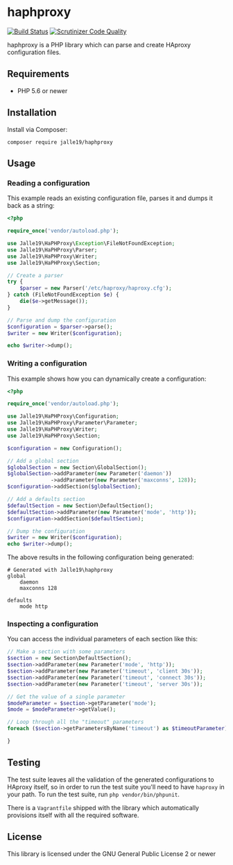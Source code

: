 # haphproxy

[![Build Status](https://travis-ci.org/Jalle19/haphproxy.svg?branch=master)](https://travis-ci.org/Jalle19/haphproxy)
[![Scrutinizer Code Quality](https://scrutinizer-ci.com/g/Jalle19/haphproxy/badges/quality-score.png?b=master)](https://scrutinizer-ci.com/g/Jalle19/haphproxy/?branch=master)

haphproxy is a PHP library which can parse and create HAproxy configuration files.

## Requirements

* PHP 5.6 or newer

## Installation

Install via Composer:

```
composer require jalle19/haphproxy
```

## Usage

### Reading a configuration

This example reads an existing configuration file, parses it and dumps it back as a string:

```php
<?php

require_once('vendor/autoload.php');

use Jalle19\HaPHProxy\Exception\FileNotFoundException;
use Jalle19\HaPHProxy\Parser;
use Jalle19\HaPHProxy\Writer;
use Jalle19\HaPHProxy\Section;

// Create a parser
try {
	$parser = new Parser('/etc/haproxy/haproxy.cfg');
} catch (FileNotFoundException $e) {
	die($e->getMessage());
}

// Parse and dump the configuration
$configuration = $parser->parse();
$writer = new Writer($configuration);

echo $writer->dump();
```

### Writing a configuration

This example shows how you can dynamically create a configuration:

```php
<?php

require_once('vendor/autoload.php');

use Jalle19\HaPHProxy\Configuration;
use Jalle19\HaPHProxy\Parameter\Parameter;
use Jalle19\HaPHProxy\Writer;
use Jalle19\HaPHProxy\Section;

$configuration = new Configuration();

// Add a global section
$globalSection = new Section\GlobalSection();
$globalSection->addParameter(new Parameter('daemon'))
              ->addParameter(new Parameter('maxconns', 128));
$configuration->addSection($globalSection);

// Add a defaults section
$defaultSection = new Section\DefaultSection();
$defaultSection->addParameter(new Parameter('mode', 'http'));
$configuration->addSection($defaultSection);

// Dump the configuration
$writer = new Writer($configuration);
echo $writer->dump();

```

The above results in the following configuration being generated:

```
# Generated with Jalle19\haphproxy
global
    daemon
    maxconns 128

defaults
    mode http

```

### Inspecting a configuration

You can access the individual parameters of each section like this:

```php
// Make a section with some parameters
$section = new Section\DefaultSection();
$section->addParameter(new Parameter('mode', 'http'));
$section->addParameter(new Parameter('timeout', 'client 30s'));
$section->addParameter(new Parameter('timeout', 'connect 30s'));
$section->addParameter(new Parameter('timeout', 'server 30s'));

// Get the value of a single parameter
$modeParameter = $section->getParameter('mode');
$mode = $modeParameter->getValue();

// Loop through all the "timeout" parameters
foreach ($section->getParametersByName('timeout') as $timeoutParameter) {

}
```

## Testing

The test suite leaves all the validation of the generated configurations to HAproxy itself, so in order to run the test 
suite you'll need to have `haproxy` in your path. To run the test suite, run `php vendor/bin/phpunit`.

There is a `Vagrantfile` shipped with the library which automatically provisions itself with all the required software.

## License

This library is licensed under the GNU General Public License 2 or newer
